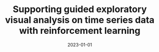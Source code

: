 ---
title: "Supporting guided exploratory visual analysis on time series data with reinforcement learning"
collection: publications
excerpt: 'Yang Shi, Bingchang Chen, Ying Chen, Zhuochen Jin, Ke Xu, Xiaohan Jiao, Tian Gao, Nan Cao'
date: 2023-01-01
citation: 'Yang Shi, Bingchang Chen, Ying Chen, Zhuochen Jin, Ke Xu, Xiaohan Jiao, Tian Gao, Nan Cao, Supporting guided exploratory visual analysis on time series data with reinforcement learning[J], IEEE TVCG, 2023'
---